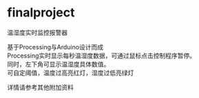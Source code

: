 # finalproject
温湿度实时监控报警器   

基于Processing与Arduino设计而成   
Processing实时显示每秒温湿度数据，可通过鼠标点击控制程序暂停。   
同时，左下角可显示温湿度具体数值。   
可自定阈值，温度过高亮红灯，湿度过低亮绿灯  

详情请参考其他附加资料

